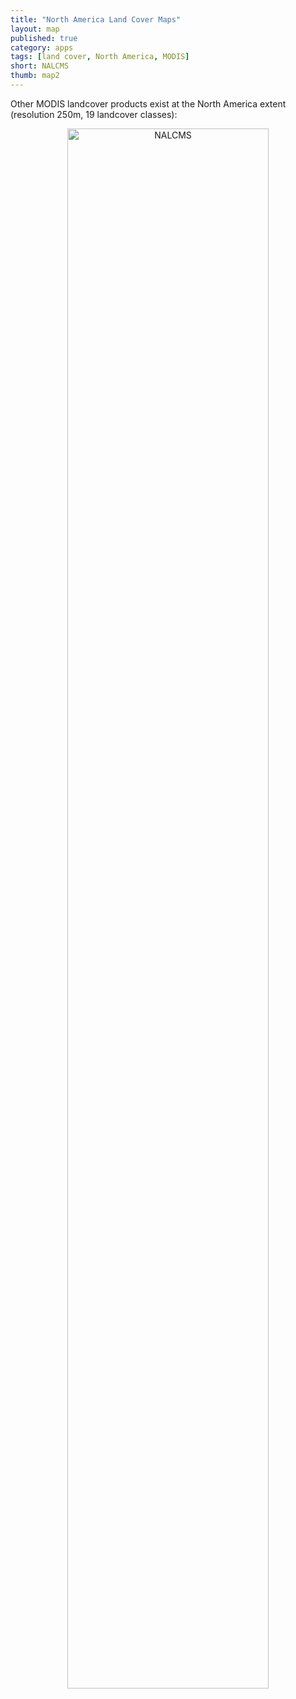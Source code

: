 ```yaml
---
title: "North America Land Cover Maps"
layout: map
published: true
category: apps
tags: [land cover, North America, MODIS]
short: NALCMS
thumb: map2
---
```


Other MODIS landcover products exist at the North America extent (resolution 250m, 19 landcover classes):


<center>
<img src="{{ site.baseurl }}/images/map2.png" class="img-responsive" alt="NALCMS" width="80%">
</center>

